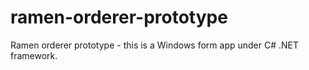 # ramen-orderer-prototype
Ramen orderer prototype - this is a Windows form app under C# .NET framework.
